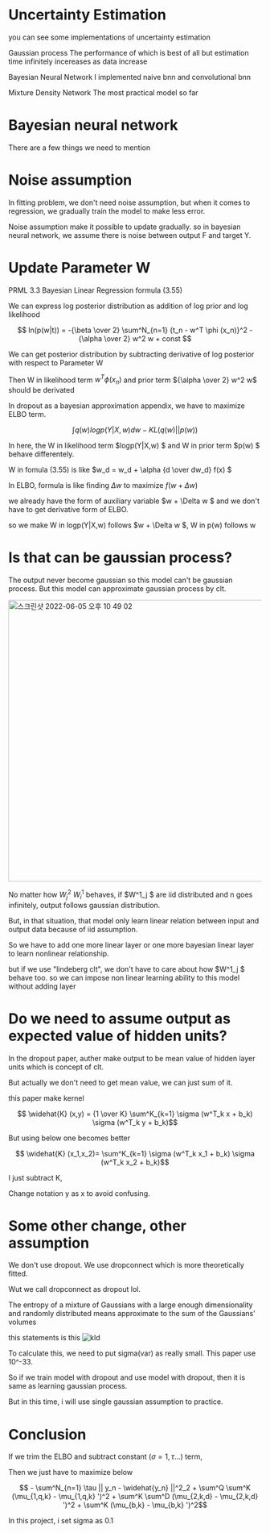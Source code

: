 # Uncertainty Estimation

you can see some implementations of uncertainty estimation

Gaussian process 
The performance of which is best of all but estimation time infinitely incereases as data increase

Bayesian Neural Network
I implemented naive bnn and convolutional bnn

Mixture Density Network
The most practical model so far

# Bayesian neural network

There are a few things we need to mention

# Noise assumption

In fitting problem, we don't need noise assumption, but when it comes to regression, we gradually train the model to make less error. 

Noise assumption make it possible to update gradually. so in bayesian neural network, we assume there is noise between output F and target Y.

# Update Parameter W

PRML 3.3 Bayesian Linear Regression formula (3.55)

We can express log posterior distribution as addition of log prior and log likelihood

$$ ln(p(w|t)) = -{\beta \over 2} \sum^N_{n=1} {t_n - w^T \phi (x_n)}^2 - {\alpha \over 2} w^2 w + const $$

We can get posterior distribution by subtracting derivative of log posterior with respect to Parameter W

Then W in likelihood term $w^T \phi (x_n)$ and prior term 
${\alpha \over 2} w^2 w$ should be derivated

In dropout as a bayesian approximation appendix, we have to maximize ELBO term.

$$ \int q(w) logp(Y|X,w)dw - KL(q(w)||p(w)) $$

In here, the W in likelihood term $logp(Y|X,w) $ and W in prior term $p(w) $ behave differentely.

W in fomula (3.55) is like $w_d = w_d + \alpha {d \over dw_d} f(x) $

In ELBO, formula is like finding $\Delta w$ to maximize $f(w + \Delta w)$ 

we already have the form of auxiliary variable $w + \Delta w $ and we don't have to get derivative form of ELBO.

so we make W in logp(Y|X,w) follows $w + \Delta w $, W in p(w) follows w

# Is that can be gaussian process?

The output never become gaussian so this model can't be gaussian process. But this model can approximate gaussian process by clt.

<img width="559" alt="스크린샷 2022-06-05 오후 10 49 02" src="https://user-images.githubusercontent.com/24292848/172053919-81ed5d46-58ac-4c32-bbea-f8f7d90a0384.png">

No matter how $W^2_j$ $W^1_i$ behaves, if $W^1_j $ are iid distributed and n goes infinitely, output follows gaussian distribution.

But, in that situation, that model only learn linear relation between input and output data
because of iid assumption.

So we have to add one more linear layer or one more bayesian linear layer to learn nonlinear relationship.

but if we use "lindeberg clt", we don't have to care about how $W^1_j $ behave too. so we can impose non linear learning ability to this model without adding layer

# Do we need to assume output as expected value of hidden units?

In the dropout paper, auther make output to be mean value of hidden layer units which is concept of clt. 

But actually we don't need to get mean value, we can just sum of it. 

this paper make kernel 

$$ \widehat{K} (x,y) = {1 \over K} \sum^K_{k=1} \sigma (w^T_k x + b_k) \sigma (w^T_k y + b_k)$$

But using below one becomes better

$$ \widehat{K} (x_1,x_2)= \sum^K_{k=1} \sigma (w^T_k x_1 + b_k) \sigma (w^T_k x_2 + b_k)$$

I just subtract K,

Change notation y as x to avoid confusing.

# Some other change, other assumption

We don't use dropout. We use dropconnect which is more theoretically fitted.

Wut we call dropconnect as dropout lol.

The entropy of a mixture of Gaussians with a large enough dimensionality and randomly distributed means approximate to the sum of the Gaussians’ volumes

this statements is this
![kld](https://user-images.githubusercontent.com/24292848/172194266-970c554a-c9fb-49aa-9f40-631a9e7ce684.jpeg)

To calculate this, we need to put sigma(var) as really small. This paper use 10^-33.

So if we train model with dropout and use model with dropout, then it is same as learning gaussian process.

But in this time, i will use single gaussian assumption to practice.

# Conclusion

If we trim the ELBO and subtract constant ($\sigma = 1, \tau$...) term,

Then we just have to maximize below

$$ - \sum^N_{n=1} \tau || y_n - \widehat{y_n} ||^2_2 + \sum^Q \sum^K (\mu_{1,q,k} - \mu_{1,q,k} ')^2 + \sum^K \sum^D (\mu_{2,k,d} - \mu_{2,k,d} ')^2 + \sum^K (\mu_{b,k} - \mu_{b,k} ')^2$$

In this project, i set sigma as 0.1
